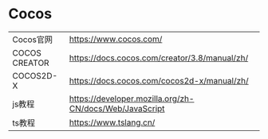 # Cocos

|               |                                                         |
| ------------- | ------------------------------------------------------- |
| Cocos官网     | https://www.cocos.com/                                  |
| COCOS CREATOR | https://docs.cocos.com/creator/3.8/manual/zh/           |
| COCOS2D-X     | https://docs.cocos.com/cocos2d-x/manual/zh/             |
| js教程        | https://developer.mozilla.org/zh-CN/docs/Web/JavaScript |
| ts教程        | https://www.tslang.cn/                                  |

